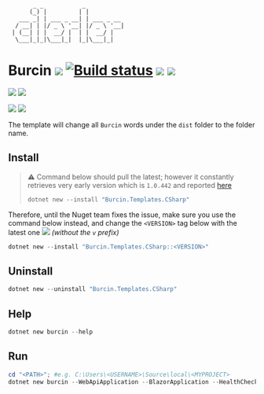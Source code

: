 ```
       _ _           _
      (_) |         | |
   ___ _| | ___ _ __| | ___ _ __
  / __| | |/ _ \ '__| |/ _ \ '__|
 | (__| | |  __/ |  | |  __/ |
  \___|_|_|\___|_|  |_|\___|_|
```

# Burcin [![](https://camo.githubusercontent.com/5a11fc143b729c5d9dfd8a88097be39354fd9230/68747470733a2f2f6261646765732e6769747465722e696d2f63696c65726c65722d62757263696e2f4c6f6262792e737667)](https://gitter.im/cilerler-burcin/Lobby?utm_source=badge&utm_medium=badge&utm_campaign=pr-badge&utm_content=body_badge) [![Build status](https://ci.appveyor.com/api/projects/status/607wc5eksiusq4jl?svg=true)](https://ci.appveyor.com/project/cilerler/burcin) [![](https://ilerler.visualstudio.com/_apis/public/build/definitions/94517f08-14c6-4500-af55-611a030525e3/50/badge)](https://ilerler.visualstudio.com/Burcin/_build) [![](https://img.shields.io/badge/stackoverflow-burcin-orange.svg)](https://stackoverflow.com/questions/tagged/burcin)

[![](https://img.shields.io/nuget/v/Burcin.Templates.CSharp.svg)](https://www.nuget.org/packages/Burcin.Templates.CSharp)
![](https://img.shields.io/nuget/dt/Burcin.Templates.CSharp.svg)

![](https://img.shields.io/github/release/cilerler/burcin.svg)
![](https://img.shields.io/github/downloads/cilerler/burcin/latest/total.svg)


The template will change all `Burcin` words under the `dist` folder to the folder name.

## Install

> :warning: Command below should pull the latest; however it constantly retrieves very early version which is `1.0.442` and reported [here](https://github.com/NuGet/Home/issues/7711)  
>
> ```powershell
> dotnet new --install "Burcin.Templates.CSharp"
> ```

Therefore, until the Nuget team fixes the issue, make sure you use the command below instead, and change the `<VERSION>` tag below with the latest one [![](https://img.shields.io/nuget/v/Burcin.Templates.CSharp.svg)](https://www.nuget.org/packages/Burcin.Templates.CSharp) _(without the `v` prefix)_


```powershell
dotnet new --install "Burcin.Templates.CSharp::<VERSION>"
```

## Uninstall

```powershell
dotnet new --uninstall "Burcin.Templates.CSharp"
```

## Help

```powershell
dotnet new burcin --help
```

## Run

```powershell
cd "<PATH>"; #e.g. C:\Users\<USERNAME>\Source\local\<MYPROJECT>
dotnet new burcin --WebApiApplication --BlazorApplication --HealthChecks --Swagger --ConsoleApplication --WindowsService --BackgroundService --EntityFramework --DatabaseName "ChangeMeDb" --TestFramework --DocFx --DockerSupport --PrivateNugetSource --VsCodeDirectory --GitHubTemplates --Cache "All" --Authors "Cengiz Ilerler" --RepositoryUrl "https://github.com/cilerler/bedia" --SkipRestore;
```
